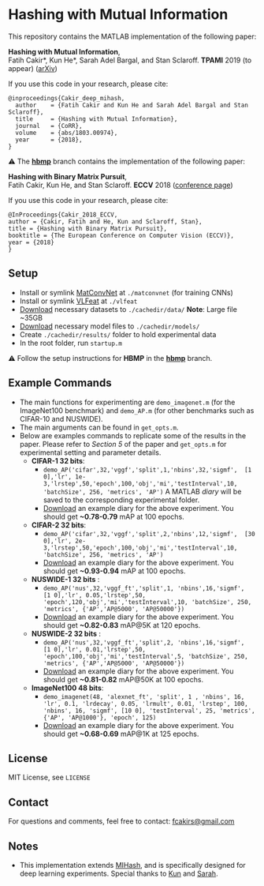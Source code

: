 # Hashing with Mutual Information
This repository contains the MATLAB implementation of the following paper:

**Hashing with Mutual Information**,  
Fatih Cakir*, Kun He*, Sarah Adel Bargal, and Stan Sclaroff.
**TPAMI** 2019 (to appear) ([arXiv](https://arxiv.org/abs/1803.00974))

If you use this code in your research, please cite:
```
@inproceedings{Cakir_deep_mihash,
  author    = {Fatih Cakir and Kun He and Sarah Adel Bargal and Stan Sclaroff},
  title     = {Hashing with Mutual Information},
  journal   = {CoRR},
  volume    = {abs/1803.00974},
  year      = {2018},
}
```

:warning: The **[hbmp](https://github.com/fcakir/deep-mihash/tree/hbmp)** branch contains the implementation of the following paper:

**Hashing with Binary Matrix Pursuit**,  
Fatih Cakir, Kun He, and Stan Sclaroff.
**ECCV** 2018 ([conference page](http://openaccess.thecvf.com/content_ECCV_2018/html/Fatih_Cakir_Hashing_with_Binary_ECCV_2018_paper.html))

If you use this code in your research, please cite:
```
@InProceedings{Cakir_2018_ECCV,
author = {Cakir, Fatih and He, Kun and Sclaroff, Stan},
title = {Hashing with Binary Matrix Pursuit},
booktitle = {The European Conference on Computer Vision (ECCV)},
year = {2018}
}
```

## Setup
* Install or symlink [MatConvNet](http://www.vlfeat.org/matconvnet/) at `./matconvnet` (for training CNNs)
* Install or symlink [VLFeat](http://www.vlfeat.org/)  at `./vlfeat`
* [Download](https://www.dropbox.com/s/7ovbuheetguinj3/data.tar.gz?dl=0) necessary datasets to `./cachedir/data/` **Note**: Large file ~35GB
* [Download](https://www.dropbox.com/s/n2nxibo0ckdo6hp/models.tar.gz?dl=0) necessary model files to `./cachedir/models/`
* Create `./cachedir/results/` folder to hold experimental data
* In the root folder, run `startup.m`

:warning: Follow the setup instructions for **HBMP** in the **[hbmp](https://github.com/fcakir/deep-mihash/tree/hbmp)** branch.

## Example Commands
* The main functions for experimenting are `demo_imagenet.m` (for the ImageNet100 benchmark) and `demo_AP.m` (for other benchmarks such as CIFAR-10 and NUSWIDE). 
* The main arguments can be found in `get_opts.m`. 
* Below are examples commands to replicate some of the results in the paper. Please refer to *Section 5* of the paper and `get_opts.m` for experimental setting and parameter details. 
    * **CIFAR-1 32 bits**: 
		* `demo_AP('cifar',32,'vggf','split',1,'nbins',32,'sigmf', 
    [1 0],'lr', 1e-3,'lrstep',50,'epoch',100,'obj','mi','testInterval',10, 'batchSize', 256, 'metrics', 'AP')`
    A MATLAB *diary* will be saved to the corresponding experimental folder. 
        * [Download](https://www.dropbox.com/s/v3wzo1qwmgcq3uv/diary_003.txt?dl=0) an example diary for the above experiment. You should get **~0.78-0.79** mAP at 100 epochs. 
    * **CIFAR-2 32 bits**: 
 		* `demo_AP('cifar',32,'vggf','split',2,'nbins',12,'sigmf', 
    [30 0],'lr', 2e-3,'lrstep',50,'epoch',100,'obj','mi','testInterval',10, 'batchSize', 256, 'metrics', 'AP')`
        * [Download](https://www.dropbox.com/s/s7ga1wtq6n2qkyh/diary_001.txt?dl=0) an example diary for the above experiment. You should get **~0.93-0.94** mAP at 100 epochs.
    * **NUSWIDE-1 32 bits** : 
		* `demo_AP('nus',32,'vggf_ft','split',1, 'nbins',16,'sigmf', 
    [1 0],'lr', 0.05,'lrstep',50, 'epoch',120,'obj','mi','testInterval',10, 'batchSize', 250, 'metrics', {'AP','AP@5000', 'AP@50000'})`
        * [Download](https://www.dropbox.com/s/gte6e5ikk5jpb5j/nus-1-diary.txt?dl=0) an example diary for the above experiment. You should get **~0.82-0.83** mAP@5K at 120 epochs. 
    * **NUSWIDE-2 32 bits** : 
		* `demo_AP('nus',32,'vggf_ft','split',2, 'nbins',16,'sigmf', 
    [1 0],'lr', 0.01,'lrstep',50, 'epoch',100,'obj','mi','testInterval',5, 'batchSize', 250, 'metrics', {'AP','AP@5000', 'AP@50000'})`
        * [Download](https://www.dropbox.com/s/wgwx1n8swwme38g/nus-2-diary.txt?dl=0) an example diary for the above experiment. You should get **~0.81-0.82** mAP@50K at 100 epochs. 
    * **ImageNet100 48 bits**: 
		*  `demo_imagenet(48, 'alexnet_ft', 'split', 1 , 'nbins', 16, 'lr', 0.1, 'lrdecay', 0.05, 'lrmult', 0.01, 'lrstep', 100, 'nbins', 16, 'sigmf', [10 0], 'testInterval', 25, 'metrics', {'AP', 'AP@1000'}, 'epoch', 125)`
        * [Download](https://www.dropbox.com/s/34xb6wea3a7jsas/imagenet100-diary.txt?dl=0) an example diary for the above experiment. You should get **~0.68-0.69** mAP@1K at 125 epochs. 

## License
MIT License, see `LICENSE`

## Contact
For questions and comments, feel free to contact: fcakirs@gmail.com

## Notes
- This implementation extends [MIHash](http://github.com/fcakir/mihash), and is specifically designed for deep learning experiments. Special thanks to [Kun](http://github.com/kunhe) and [Sarah](https://github.com/sbargal).
